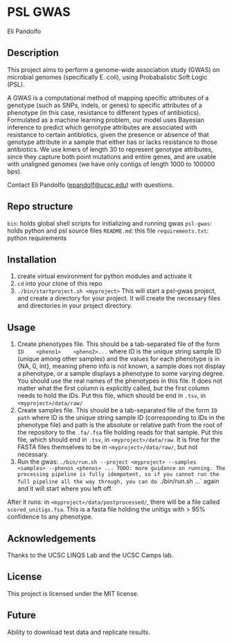 # PSL GWAS
Eli Pandolfo

## Description
This project aims to perform a genome-wide association study (GWAS) on microbial
genomes (specifically E. coli), using Probabalistic Soft Logic (PSL).

A GWAS is a computational method of mapping specific attributes of a genotype
(such as SNPs, indels, or genes) to specific attributes of a phenotype (in this
case, resistance to different types of antibiotics). Formulated as a machine
learning problem, our model uses Bayesian inference to predict which genotype
attributes are associated with resistance to certain antibiotics, given
the presence or absence of that genotype attribute in a sample that either has
or lacks resistance to those antibiotics. We use kmers of length 30 to represent
genotype attributes, since they capture both point mutations and entire genes,
and are usable with unaligned genomes (we have only contigs of length 1000 to
100000 bps).

Contact Eli Pandolfo (epandolf@ucsc.edu) with questions.

## Repo structure
`bin`: holds global shell scripts for initializing and running gwas
`psl-gwas`: holds python and psl source files
`README.md`: this file
`requirements.txt`: python requirements

## Installation
1. create virtual environment for python modules and activate it
1. `cd` into your clone of this repo
1. `./bin/startproject.sh <myproject>`
This will start a psl-gwas project, and create a directory for your project.
It will create the necessary files and directories in your project directory.

## Usage
1.  Create phenotypes file. This should be a tab-separated file of the form
    `ID    <pheno1>    <pheno2>...`
    where ID is the unique string sample ID (unique among other samples)
    and the values for each phenotype is in {NA, 0, int}, meaning pheno info
    is not known, a sample does not display a phenotype, or a sample displays
    a phenotype to some varying degree. You should use the real names of
    the phenotypes in this file. It does not matter what the first column
    is explicitly called, but the first column needs to hold the IDs.
    Put this file, which should be end in `.tsv`, in `<myproject>/data/raw/`
1.  Create samples file. This should be a tab-separated file of the form
    `ID    path`
    where ID is the unique string sample ID (corresponding to IDs in
    the phenotype file) and path is the absolute or relative path from the root
    of the repository to the `.fa/.fsa` file holding reads for that sample.
    Put this file, which should end in `.tsv`, in `<myproject>/data/raw`.
    It is fine for the FASTA files themselves to be in `<myproject>/data/raw/`,
    but not necessary.
1.  Run the gwas:
    `./bin/run.sh --project <myproject> --samples <samples> --phenos <phenos> ...
    TODO: more guidance on running.
    The processing pipeline is fully idempotent, so if you cannot run the full
    pipeline all the way through, you can do `./bin/run.sh ...` again and it
    will start where you left off.

After it runs: in `<myproject>/data/postprocessed/`, there will be a file called
`scored_unitigs.fsa`. This is a fasta file holding the unitigs with > 95% confidence
to any phenotype.

## Acknowledgements
Thanks to the UCSC LINQS Lab and the UCSC Camps lab.

## License
This project is licensed under the MIT license.

## Future
Ability to download test data and replicate results.

